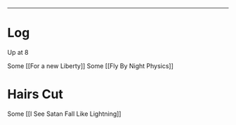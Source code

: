 

---

# Log

Up at 8 

Some [[For a new Liberty]]
Some [[Fly By Night Physics]]

# Hairs Cut

Some [[I See Satan Fall Like Lightning]]

